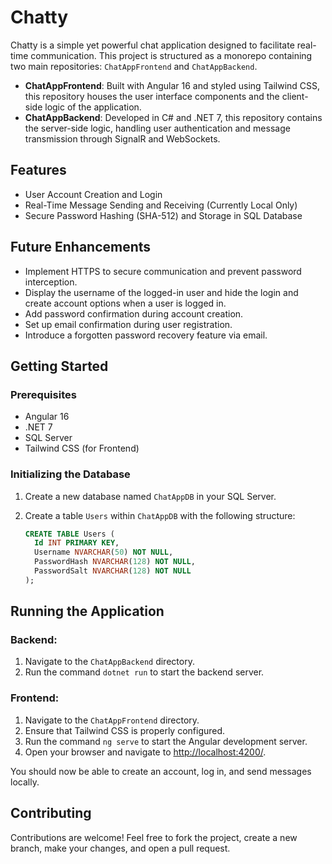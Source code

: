 # Chatty

Chatty is a simple yet powerful chat application designed to facilitate real-time communication. This project is structured as a monorepo containing two main repositories: `ChatAppFrontend` and `ChatAppBackend`.

- **ChatAppFrontend**: Built with Angular 16 and styled using Tailwind CSS, this repository houses the user interface components and the client-side logic of the application.
- **ChatAppBackend**: Developed in C# and .NET 7, this repository contains the server-side logic, handling user authentication and message transmission through SignalR and WebSockets.

## Features

- User Account Creation and Login
- Real-Time Message Sending and Receiving (Currently Local Only)
- Secure Password Hashing (SHA-512) and Storage in SQL Database

## Future Enhancements

- Implement HTTPS to secure communication and prevent password interception.
- Display the username of the logged-in user and hide the login and create account options when a user is logged in.
- Add password confirmation during account creation.
- Set up email confirmation during user registration.
- Introduce a forgotten password recovery feature via email.

## Getting Started

### Prerequisites

- Angular 16
- .NET 7
- SQL Server
- Tailwind CSS (for Frontend)

### Initializing the Database

1. Create a new database named `ChatAppDB` in your SQL Server.
2. Create a table `Users` within `ChatAppDB` with the following structure:

   ```sql
   CREATE TABLE Users (
     Id INT PRIMARY KEY,
     Username NVARCHAR(50) NOT NULL,
     PasswordHash NVARCHAR(128) NOT NULL,
     PasswordSalt NVARCHAR(128) NOT NULL
   );
   ```

## Running the Application

### Backend:
1. Navigate to the `ChatAppBackend` directory.
2. Run the command `dotnet run` to start the backend server.

### Frontend:
1. Navigate to the `ChatAppFrontend` directory.
2. Ensure that Tailwind CSS is properly configured.
3. Run the command `ng serve` to start the Angular development server.
4. Open your browser and navigate to [http://localhost:4200/](http://localhost:4200/).

You should now be able to create an account, log in, and send messages locally.

## Contributing
Contributions are welcome! Feel free to fork the project, create a new branch, make your changes, and open a pull request.

